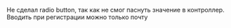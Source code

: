 Не сделал radio button, так как не смог паснуть значение в контроллер. Вводить при регистрации можно только почту 
